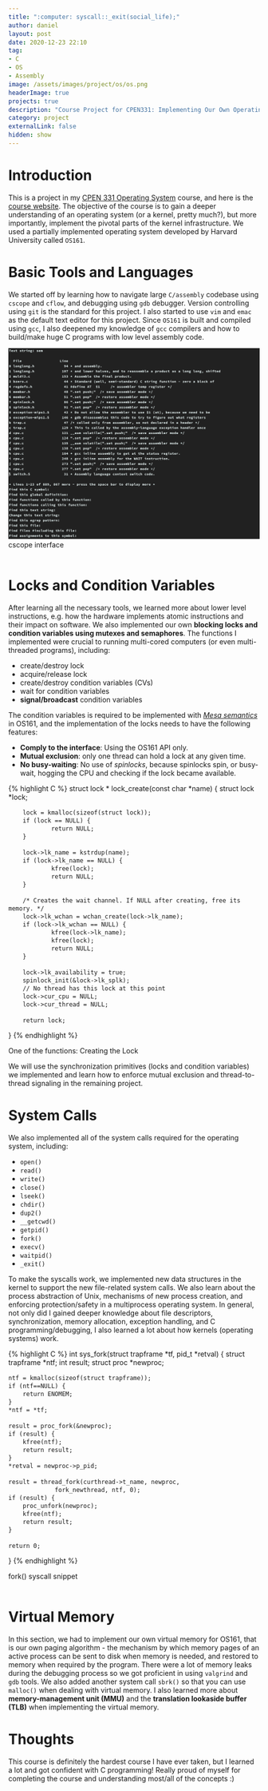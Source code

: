 ```yaml
---
title: ":computer: syscall::_exit(social_life);"
author: daniel
layout: post
date: 2020-12-23 22:10
tag: 
- C
- OS
- Assembly
image: /assets/images/project/os/os.png
headerImage: true
projects: true
description: "Course Project for CPEN331: Implementing Our Own Operating System"
category: project
externalLink: false
hidden: show
---
```


# Introduction

This is a project in my [CPEN 331 Operating System][1] course, and here is the [course website][2]. The objective of the course is to gain a deeper understanding of an operating system (or a kernel, pretty much?), but more importantly, implement the pivotal parts of the kernel infrastructure. We used a partially implemented operating system developed by Harvard University called `OS161`. 


# Basic Tools and Languages

We started off by learning how to navigate large `C/assembly` codebase using `cscope` and `cflow`, and debugging using `gdb` debugger. Version controlling using `git` is the standard for this project. I also started to use `vim` and `emac` as the default text editor for this project. Since `OS161` is built and compiled using `gcc`, I also deepened my knowledge of `gcc` compilers and how to build/make huge C programs with low level assembly code.

<div class="wrapper-normal">
    <img class="image" src="/assets/images/project/os/cscope.png">
    <figcaption class="caption">cscope interface</figcaption>
</div>
<br/>

# Locks and Condition Variables

After learning all the necessary tools, we learned more about lower level instructions, e.g. how the hardware implements atomic instructions and their impact on software. We also implemented our own **blocking locks and condition variables using mutexes and semaphores**. The functions I implemented were crucial to running multi-cored computers (or even multi-threaded programs), including: 

- create/destroy lock
- acquire/release lock
- create/destroy condition variables (CVs)
- wait for condition variables
- **signal/broadcast** condition variables

The condition variables is required to be implemented with [*Mesa semantics*][3] in OS161, and the implementation of the locks needs to have the following features:

- **Comply to the interface**: Using the OS161 API only.
- **Mutual exclusion**: only one thread can hold a lock at any given time.
- **No busy-waiting**: No use of *spinlocks*, because spinlocks spin, or busy-wait, hogging the CPU and checking if the lock became available.


{% highlight C %}
struct lock *
lock_create(const char *name)
{
        struct lock *lock;

        lock = kmalloc(sizeof(struct lock));
        if (lock == NULL) {
                return NULL;
        }

        lock->lk_name = kstrdup(name);
        if (lock->lk_name == NULL) {
                kfree(lock);
                return NULL;
        }
        
        /* Creates the wait channel. If NULL after creating, free its memory. */
        lock->lk_wchan = wchan_create(lock->lk_name);
        if (lock->lk_wchan == NULL) {
                kfree(lock->lk_name);
                kfree(lock);
                return NULL;
        }

        lock->lk_availability = true;
        spinlock_init(&lock->lk_splk);
        // No thread has this lock at this point
        lock->cur_cpu = NULL;
        lock->cur_thread = NULL;

        return lock;
}
{% endhighlight %}
<figcaption class="caption">One of the functions: Creating the Lock</figcaption>

We will use the synchronization primitives (locks and condition variables) we implemented and learn how to enforce mutual exclusion and thread-to-thread signaling in the remaining project.


# System Calls
We also implemented all of the system calls required for the operating system, including:

- `open()`
- `read()`
- `write()`
- `close()`
- `lseek()`
- `chdir()`
- `dup2()`
- `__getcwd()`
- `getpid()`
- `fork()`
- `execv()`
- `waitpid()`
- `_exit()`

To make the syscalls work, we implemented new data structures in the kernel to support the new file-related system calls. We also learn about the process abstraction of Unix, mechanisms of new process creation, and enforcing protection/safety in a multiprocess operating system. In general, not only did I gained deeper knowledge about file descriptors, synchronization, memory allocation, exception handling, and C programming/debugging, I also learned a lot about how kernels (operating systems) work.

{% highlight C %}
int
sys_fork(struct trapframe *tf, pid_t *retval)
{
	struct trapframe *ntf;
	int result;
	struct proc *newproc;

	ntf = kmalloc(sizeof(struct trapframe));
	if (ntf==NULL) {
		return ENOMEM;
	}
	*ntf = *tf;

	result = proc_fork(&newproc);
	if (result) {
		kfree(ntf);
		return result;
	}
	*retval = newproc->p_pid;

	result = thread_fork(curthread->t_name, newproc,
			     fork_newthread, ntf, 0);
	if (result) {
		proc_unfork(newproc);
		kfree(ntf);
		return result;
	}

	return 0;
}
{% endhighlight %}
<figcaption class="caption">fork() syscall snippet</figcaption>
<br/>

# Virtual Memory

In this section, we had to implement our own virtual memory for OS161, that is our own paging algorithm - the mechanism by which memory pages of an active process can be sent to disk when memory is needed, and restored to memory when required by the program. There were a lot of memory leaks during the debugging process so we got proficient in using `valgrind` and `gdb` tools. We also added another system call `sbrk()` so that you can use `malloc()` when dealing with virtual memory. I also learned more about **memory-management unit (MMU)** and the **translation lookaside buffer (TLB)** when implementing the virtual memory.
<br/>

# Thoughts
This course is definitely the hardest course I have ever taken, but I learned a lot and got confident with C programming! Really proud of myself for completing the course and understanding most/all of the concepts :)

[1]: https://ece.ubc.ca/courses/cpen-331/
[2]: https://sites.google.com/view/cpen331fall2020/
[3]: https://docs.google.com/document/d/1OnoiMw-DzjJhjPEV4gztLCDZk6DlGychSqHf9JI3pTc/edit